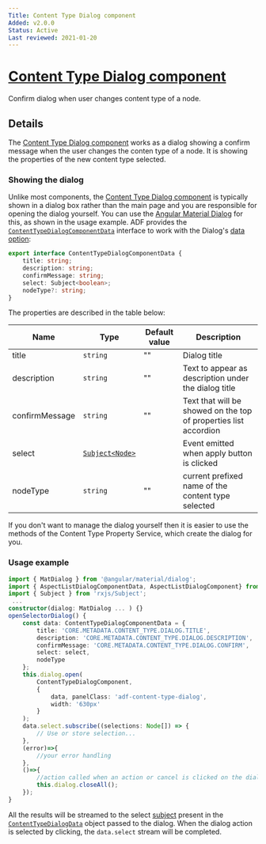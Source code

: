 ```yaml
---
Title: Content Type Dialog component
Added: v2.0.0
Status: Active
Last reviewed: 2021-01-20
---
```


# [Content Type Dialog component](../../../lib/content-services/src/lib/content-type/content-type-dialog.component.ts "Defined in content-type-dialog.component.ts")

Confirm dialog when user changes content type of a node.

## Details

The [Content Type Dialog component](content-type-dialog.component.md) works as a dialog showing a confirm message when the user changes the conten type of a node. It is showing the properties of the new content type selected.

### Showing the dialog

Unlike most components, the [Content Type Dialog component](content-type-dialog.component.md) is typically shown in a dialog box
rather than the main page and you are responsible for opening the dialog yourself. You can use the
[Angular Material Dialog](https://material.angular.io/components/dialog/overview) for this,
as shown in the usage example. ADF provides the [`ContentTypeDialogComponentData`](../../../lib/content-services/src/lib/content-type/content-type-metadata.interface.ts) interface
to work with the Dialog's
[data option](https://material.angular.io/components/dialog/overview#sharing-data-with-the-dialog-component-):

```ts
export interface ContentTypeDialogComponentData {
    title: string;
    description: string;
    confirmMessage: string;
    select: Subject<boolean>;
    nodeType?: string;
}
```

The properties are described in the table below:

| Name | Type | Default value | Description |
| ---- | ---- | ------------- | ----------- |
| title | `string` | "" | Dialog title |
| description | `string` | "" | Text to appear as description under the dialog title |
| confirmMessage | `string` | "" | Text that will be showed on the top of properties list accordion |
| select | [`Subject<Node>`](https://github.com/Alfresco/alfresco-js-api/blob/develop/src/api/content-rest-api/docs/Node.md) |  | Event emitted when apply button is clicked |
| nodeType | `string` | "" | current prefixed name of the content type selected |

If you don't want to manage the dialog yourself then it is easier to use the
methods of the Content Type Property Service, which create
the dialog for you.

### Usage example

```ts
import { MatDialog } from '@angular/material/dialog';
import { AspectListDialogComponentData, AspectListDialogComponent} from '@adf/content-services'
import { Subject } from 'rxjs/Subject';
 ...
constructor(dialog: MatDialog ... ) {}
openSelectorDialog() {
    const data: ContentTypeDialogComponentData = {
        title: 'CORE.METADATA.CONTENT_TYPE.DIALOG.TITLE',
        description: 'CORE.METADATA.CONTENT_TYPE.DIALOG.DESCRIPTION',
        confirmMessage: 'CORE.METADATA.CONTENT_TYPE.DIALOG.CONFIRM',
        select: select,
        nodeType
    };
    this.dialog.open(
        ContentTypeDialogComponent,
        {
            data, panelClass: 'adf-content-type-dialog',
            width: '630px'
        }
    );
    data.select.subscribe((selections: Node[]) => {
        // Use or store selection...
    }, 
    (error)=>{
        //your error handling
    }, 
    ()=>{
        //action called when an action or cancel is clicked on the dialog
        this.dialog.closeAll();
    });
}
```

All the results will be streamed to the select [subject](http://reactivex.io/rxjs/manual/overview.html#subject) present in the [`ContentTypeDialogData`](../../../lib/content-services/src/lib/content-type/content-type-metadata.interface.ts) object passed to the dialog.
When the dialog action is selected by clicking, the `data.select` stream will be completed.
